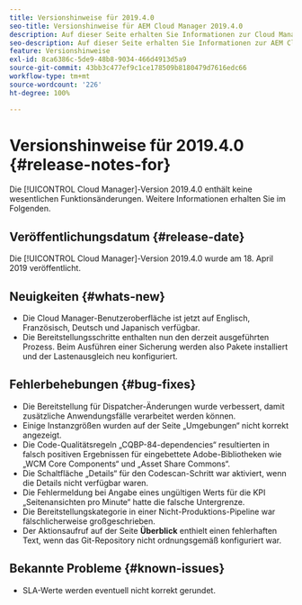 ```yaml
---
title: Versionshinweise für 2019.4.0
seo-title: Versionshinweise für AEM Cloud Manager 2019.4.0
description: Auf dieser Seite erhalten Sie Informationen zur Cloud Manager-Version 2019.4.0.
seo-description: Auf dieser Seite erhalten Sie Informationen zur AEM Cloud Manager-Version 2019.4.0.
feature: Versionshinweise
exl-id: 8ca6386c-5de9-48b8-9034-466d4913d5a9
source-git-commit: 43bb3c477ef9c1ce178509b8180479d7616edc66
workflow-type: tm+mt
source-wordcount: '226'
ht-degree: 100%

---
```


# Versionshinweise für 2019.4.0 {#release-notes-for}

Die [!UICONTROL Cloud Manager]-Version 2019.4.0 enthält keine wesentlichen Funktionsänderungen. Weitere Informationen erhalten Sie im Folgenden.

## Veröffentlichungsdatum {#release-date}

Die [!UICONTROL Cloud Manager]-Version 2019.4.0 wurde am 18. April 2019 veröffentlicht.

## Neuigkeiten {#whats-new}

* Die Cloud Manager-Benutzeroberfläche ist jetzt auf Englisch, Französisch, Deutsch und Japanisch verfügbar.
* Die Bereitstellungsschritte enthalten nun den derzeit ausgeführten Prozess. Beim Ausführen einer Sicherung werden also Pakete installiert und der Lastenausgleich neu konfiguriert.

## Fehlerbehebungen {#bug-fixes}

* Die Bereitstellung für Dispatcher-Änderungen wurde verbessert, damit zusätzliche Anwendungsfälle verarbeitet werden können.
* Einige Instanzgrößen wurden auf der Seite „Umgebungen“ nicht korrekt angezeigt.
* Die Code-Qualitätsregeln „CQBP-84-dependencies“ resultierten in falsch positiven Ergebnissen für eingebettete Adobe-Bibliotheken wie „WCM Core Components“ und „Asset Share Commons“.
* Die Schaltfläche „Details“ für den Codescan-Schritt war aktiviert, wenn die Details nicht verfügbar waren.
* Die Fehlermeldung bei Angabe eines ungültigen Werts für die KPI „Seitenansichten pro Minute“ hatte die falsche Untergrenze.
* Die Bereitstellungskategorie in einer Nicht-Produktions-Pipeline war fälschlicherweise großgeschrieben.
* Der Aktionsaufruf auf der Seite **Überblick** enthielt einen fehlerhaften Text, wenn das Git-Repository nicht ordnungsgemäß konfiguriert war.

## Bekannte Probleme {#known-issues}

* SLA-Werte werden eventuell nicht korrekt gerundet.
